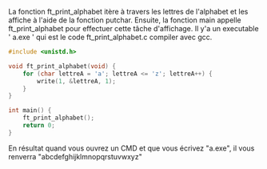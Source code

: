 La fonction ft_print_alphabet itère à travers les lettres de l'alphabet et les affiche à l'aide de la fonction putchar. Ensuite, la fonction main appelle ft_print_alphabet pour effectuer cette tâche d'affichage.
Il y'a un executable ' a.exe ' qui est le code ft_print_alphabet.c compiler avec gcc.

```c
#include <unistd.h>

void ft_print_alphabet(void) {
    for (char lettreA = 'a'; lettreA <= 'z'; lettreA++) {
        write(1, &lettreA, 1);
    }
}

int main() {
    ft_print_alphabet();
    return 0;
}
```
En résultat quand vous ouvrez un CMD et que vous écrivez "a.exe", il vous renverra "abcdefghijklmnopqrstuvwxyz"
